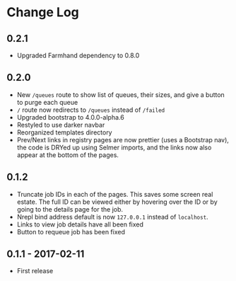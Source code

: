 # Change Log

## 0.2.1

- Upgraded Farmhand dependency to 0.8.0

## 0.2.0

- New `/queues` route to show list of queues, their sizes, and give a button to
  purge each queue
- `/` route now redirects to `/queues` instead of `/failed`
- Upgraded bootstrap to 4.0.0-alpha.6
- Restyled to use darker navbar
- Reorganized templates directory
- Prev/Next links in registry pages are now prettier (uses a Bootstrap nav),
  the code is DRYed up using Selmer imports, and the links now also appear at
  the bottom of the pages.

## 0.1.2

- Truncate job IDs in each of the pages. This saves some screen real estate.
  The full ID can be viewed either by hovering over the ID or by going to the
  details page for the job.
- Nrepl bind address default is now `127.0.0.1` instead of `localhost`.
- Links to view job details have all been fixed
- Button to requeue job has been fixed

## 0.1.1 - 2017-02-11

- First release
